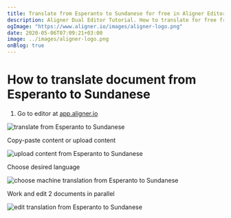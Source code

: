 ```yaml
---
title: Translate from Esperanto to Sundanese for free in Aligner Editor
description: Aligner Dual Editor Tutorial. How to translate for free from Esperanto to Sundanese. Aligner is multilingual document management platform. 
ogImage: "https://www.aligner.io/images/aligner-logo.png"
date: 2020-05-06T07:09:21+03:00
image: ../images/aligner-logo.png
onBlog: true
---
```


# How to translate document from Esperanto to Sundanese

1. Go to editor at [app.aligner.io](https://app.aligner.io "Aligner App web page")

![translate from Esperanto to Sundanese](../aligner-blank-editor.png "translate from Esperanto to Sundanese")

Copy-paste content or upload content

![upload content from Esperanto to Sundanese](../aligner-uploaded-document.png "upload content from Esperanto to Sundanese")

Choose desired language

![choose machine translation from Esperanto to Sundanese](../aligner-language-dropdown.png "choose machine translation from Esperanto to Sundanese")

Work and edit 2 documents in parallel

![edit translation from Esperanto to Sundanese](../aligner-double-sitded-editor.png "edit translation from Esperanto to Sundanese")

